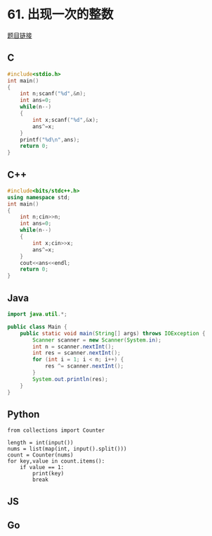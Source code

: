 # 61. 出现一次的整数

[题目链接](https://kamacoder.com/problempage.php?pid=1073)

## C
```C
#include<stdio.h>
int main()
{
    int n;scanf("%d",&n);
    int ans=0;
    while(n--)
    {
        int x;scanf("%d",&x);
        ans^=x;
    }
    printf("%d\n",ans);
    return 0;
}
```
## C++
```CPP 
#include<bits/stdc++.h>
using namespace std;
int main()
{
    int n;cin>>n;
    int ans=0;
    while(n--)
    {
        int x;cin>>x;
        ans^=x;
    }
    cout<<ans<<endl;
    return 0;
}
```
## Java

```java
import java.util.*;

public class Main {
    public static void main(String[] args) throws IOException {
        Scanner scanner = new Scanner(System.in);
        int n = scanner.nextInt();
        int res = scanner.nextInt();
        for (int i = 1; i < n; i++) {
            res ^= scanner.nextInt();
        }
        System.out.println(res);
    }
}
```

## Python

```python3
from collections import Counter

length = int(input())
nums = list(map(int, input().split()))
count = Counter(nums)
for key,value in count.items():
    if value == 1:
        print(key)
        break
```

## JS

## Go


